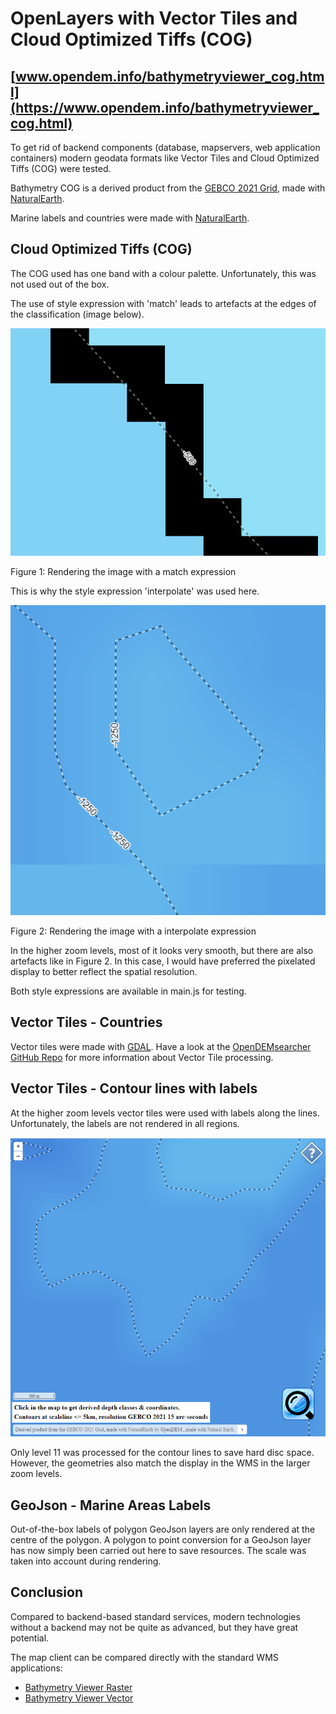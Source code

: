# OpenLayers with Vector Tiles and Cloud Optimized Tiffs (COG)

## [www.opendem.info/bathymetryviewer_cog.html](https://www.opendem.info/bathymetryviewer_cog.html)

To get rid of backend components (database, mapservers, web application containers) modern geodata formats like Vector Tiles and Cloud Optimized Tiffs (COG) were tested.

Bathymetry COG is a derived product from the [GEBCO 2021 Grid](https://www.gebco.net/data_and_products/gridded_bathymetry_data/), made with [NaturalEarth](https://www.naturalearthdata.com/).

Marine labels and countries were made with [NaturalEarth](https://www.naturalearthdata.com/).

## Cloud Optimized Tiffs (COG)

The COG used has one band with a colour palette. Unfortunately, this was not used out of the box.

The use of style expression with 'match' leads to artefacts at the edges of the classification (image below).

![expression match](images/match_renderer.PNG)

Figure 1: Rendering the image with a match expression

This is why the style expression 'interpolate' was used here.

![expression interpolate](images/interpolate.png)

Figure 2: Rendering the image with a interpolate expression

In the higher zoom levels, most of it looks very smooth, but there are also artefacts like in Figure 2. In this case, I would have preferred the pixelated display to better reflect the spatial resolution.

Both style expressions are available in main.js for testing.

## Vector Tiles - Countries

Vector tiles were made with [GDAL](https://gdal.org). Have a look at the [OpenDEMsearcher GitHub Repo](https://github.com/OpenDEM/OpenDEMsearcher) for more information about Vector Tile processing.

## Vector Tiles - Contour lines with labels

At the higher zoom levels vector tiles were used with labels along the lines.
Unfortunately, the labels are not rendered in all regions.

![vector tile labels](images/vt_labels.png)

Only level 11 was processed for the contour lines to save hard disc space.
However, the geometries also match the display in the WMS in the larger zoom levels.

## GeoJson - Marine Areas Labels

Out-of-the-box labels of polygon GeoJson layers are only rendered at the centre of the polygon. A polygon to point conversion for a GeoJson layer has now simply been carried out here to save resources. The scale was taken into account during rendering.

## Conclusion

Compared to backend-based standard services, modern technologies without a backend may not be quite as advanced, but they have great potential.

The map client can be compared directly with the standard WMS applications:

* [Bathymetry Viewer Raster](https://opendem.info/bathymetryviewerraster.html)
* [Bathymetry Viewer Vector](https://opendem.info/bathymetryviewervector.html)
